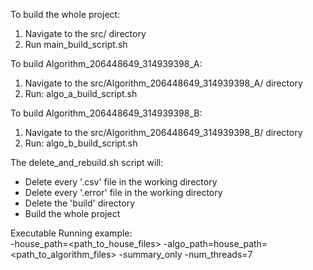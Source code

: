 To build the whole project:
1. Navigate to the src/ directory
2. Run main_build_script.sh  

To build Algorithm_206448649_314939398_A:
1. Navigate to the src/Algorithm_206448649_314939398_A/ directory
2. Run: algo_a_build_script.sh

To build Algorithm_206448649_314939398_B:
1. Navigate to the src/Algorithm_206448649_314939398_B/ directory
2. Run: algo_b_build_script.sh  

The delete_and_rebuild.sh script will:
- Delete every '.csv' file in the working directory
- Delete every '.error' file in the working directory
- Delete the 'build' directory
- Build the whole project

Executable Running example:  
-house_path=<path_to_house_files> -algo_path=house_path=<path_to_algorithm_files> -summary_only -num_threads=7